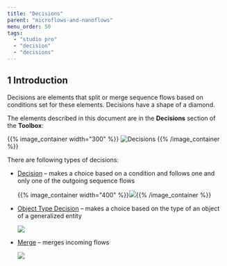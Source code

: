 ```yaml
---
title: "Decisions"
parent: "microflows-and-nanoflows"
menu_order: 50
tags:
  - "studio pro"
  - "decision"
  - "decisions"
---
```


## 1 Introduction
Decisions are elements that split or merge sequence flows based on conditions set for these elements. Decisions have a shape of a diamond.

The elements described in this document are in the **Decisions** section of the **Toolbox**:

{{% image_container width="300" %}}
![Decisions](attachments/decisions/decisions.png)
{{% /image_container %}}

There are following types of decisions:

* [Decision](decision) – makes a choice based on a condition and follows one and only one of the outgoing sequence flows

    {{% image_container width="400" %}}![](attachments/decisions/decision-example.png){{% /image_container %}}

* [Object Type Decision](object-type-decision) – makes a choice based on the type of an object of a generalized entity

    ![](attachments/decisions/object-type-decision.png)

* [Merge](merge) – merges incoming flows

    ![](attachments/decisions/merge.png)

